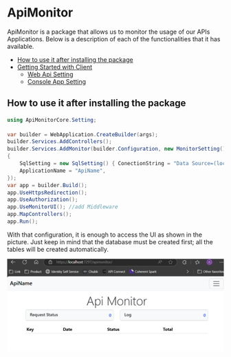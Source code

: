 # ApiMonitor
ApiMonitor is a package that allows us to monitor the usage of our APIs Applications. Below is a description of each of the functionalities that it has available.
<!--TOC-->
  - [How to use it after installing the package](#How-to-use-it-after-installing-the-package)
  - [Getting Started with Client](#getting-started-with-client)
    - [Web Api Setting](#web-api-setting)
    - [Console App Setting](#console-app-setting)
<!--/TOC-->

## How to use it after installing the package

```C#
using ApiMonitorCore.Setting;

var builder = WebApplication.CreateBuilder(args);
builder.Services.AddControllers();
builder.Services.AddMonitor(builder.Configuration, new MonitorSetting()
{
    SqlSetting = new SqlSetting() { ConectionString = "Data Source=(localdb)\\MSSQLLocalDB;Initial Catalog=ApiMonitor;Integrated Security=True;Connect Timeout=30;Encrypt=False;Trust Server Certificate=False;Application Intent=ReadWrite;Multi Subnet Failover=False" },
    ApplicationName = "ApiName",
});
var app = builder.Build();
app.UseHttpsRedirection();
app.UseAuthorization();
app.UseMonitorUI(); //add Middleware
app.MapControllers();
app.Run();
```
With that configuration, it is enough to access the UI as shown in the picture. Just keep in mind that the database must be created first; all the tables will be created automatically.

![Flow diagram Echo](img/1.png)

